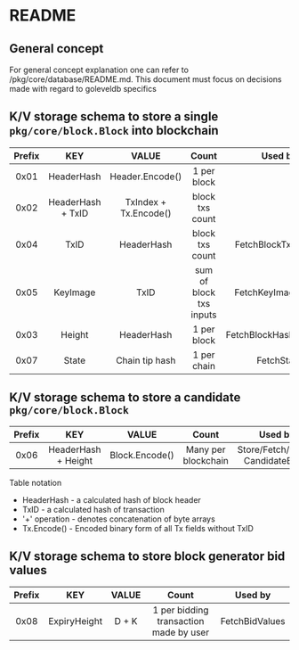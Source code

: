 # README

## General concept

For general concept explanation one can refer to /pkg/core/database/README.md. This document must focus on decisions made with regard to goleveldb specifics

## K/V storage schema to store a single `pkg/core/block.Block` into blockchain

| Prefix | KEY | VALUE | Count | Used by |
| :---: | :---: | :---: | :---: | :---: |
| 0x01 | HeaderHash | Header.Encode\(\) | 1 per block |  |
| 0x02 | HeaderHash + TxID | TxIndex + Tx.Encode\(\) | block txs count |  |
| 0x04 | TxID | HeaderHash | block txs count | FetchBlockTxByHash |
| 0x05 | KeyImage | TxID | sum of block txs inputs | FetchKeyImageExists |
| 0x03 | Height | HeaderHash | 1 per block | FetchBlockHashByHeight |
| 0x07 | State | Chain tip hash | 1 per chain | FetchState |

## K/V storage schema to store a candidate `pkg/core/block.Block`

| Prefix | KEY | VALUE | Count | Used by |
| :---: | :---: | :---: | :---: | :---: |
| 0x06 | HeaderHash + Height | Block.Encode\(\) | Many per blockchain | Store/Fetch/Delete CandidateBlock |

Table notation

* HeaderHash - a calculated hash of block header
* TxID - a calculated hash of transaction
* \'+' operation - denotes concatenation of byte arrays
* Tx.Encode\(\) - Encoded binary form of all Tx fields without TxID

## K/V storage schema to store block generator bid values

| Prefix | KEY | VALUE | Count | Used by |
| :---: | :---: | :---: | :---: | :---: |
| 0x08 | ExpiryHeight | D + K | 1 per bidding transaction made by user | FetchBidValues |

